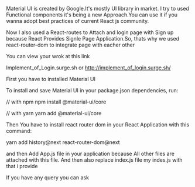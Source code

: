 Material UI is created by Google.It's mostly  UI library  in market.
I try to used Functional components it's being a new Approach.You can use it if you wanna adopt best practices of current React js community.

 Now I also used a React-routes to Attach and login page with Sign up because React Provides Signle Page Application.So, thats why we used react-router-dom to integrate page with eacher other
   
 You can  view your wrok at this link
 
 Implement_of_Login.surge.sh
   or 
   http://implement_of_login.surge.sh/

First you have to installed Material UI

To install and save Material UI in your package.json dependencies, run:

// with npm
npm install @material-ui/core

// with yarn
yarn add @material-ui/core


Then You have to install react router dom in your React Application
with this command:

yarn add  history@next react-router-dom@next

and  then Add App.js file in your application because All other files are attached with this file.
And then also replace index.js file my indes.js with that i provide 

If you have any query you can ask
